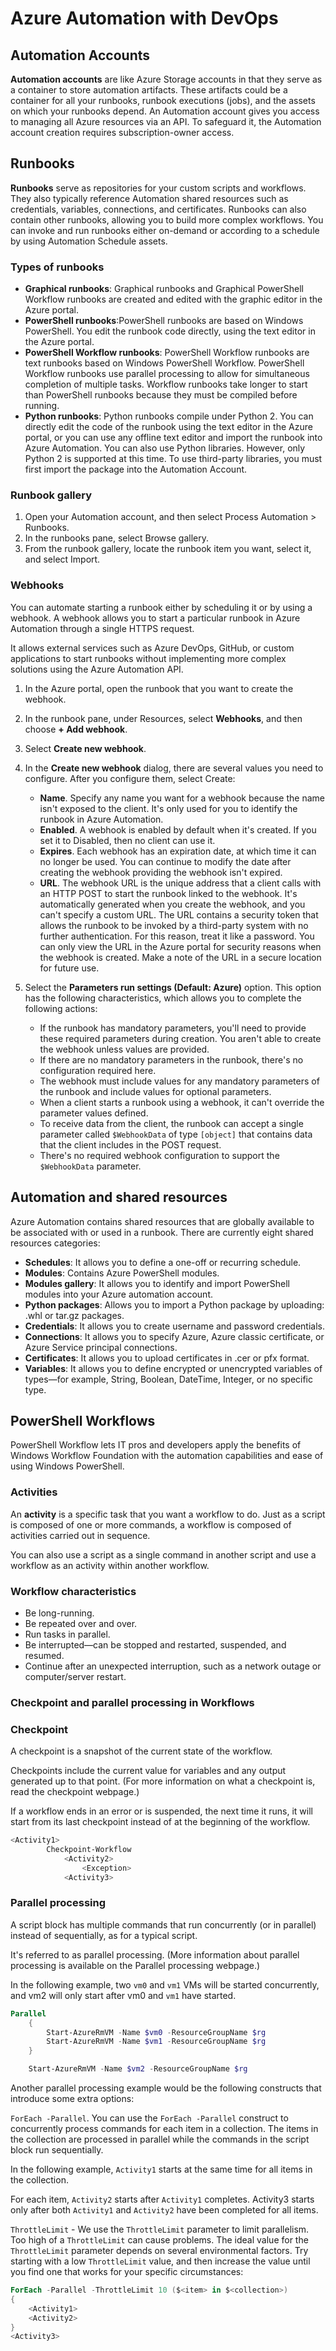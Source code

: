 # Azure Automation with DevOps
## Automation Accounts
**Automation accounts** are like Azure Storage accounts in that they serve as a container to store automation artifacts. These artifacts could be a container for all your runbooks, runbook executions (jobs), and the assets on which your runbooks depend. An Automation account gives you access to managing all Azure resources via an API. To safeguard it, the Automation account creation requires subscription-owner access.

## Runbooks
**Runbooks** serve as repositories for your custom scripts and workflows.
They also typically reference Automation shared resources such as credentials, variables, connections, and certificates.
Runbooks can also contain other runbooks, allowing you to build more complex workflows.
You can invoke and run runbooks either on-demand or according to a schedule by using Automation Schedule assets.

### Types of runbooks

- **Graphical runbooks**: Graphical runbooks and Graphical PowerShell Workflow runbooks are created and edited with the graphic editor in the Azure portal.
- **PowerShell runbooks**:PowerShell runbooks are based on Windows PowerShell. You edit the runbook code directly, using the text editor in the Azure portal.
- **PowerShell Workflow runbooks**: PowerShell Workflow runbooks are text runbooks based on Windows PowerShell Workflow. PowerShell Workflow runbooks use parallel processing to allow for simultaneous completion of multiple tasks. Workflow runbooks take longer to start than PowerShell runbooks because they must be compiled before running.
- **Python runbooks**: Python runbooks compile under Python 2. You can directly edit the code of the runbook using the text editor in the Azure portal, or you can use any offline text editor and import the runbook into Azure Automation. You can also use Python libraries. However, only Python 2 is supported at this time. To use third-party libraries, you must first import the package into the Automation Account.

### Runbook gallery

1. Open your Automation account, and then select Process Automation > Runbooks.
2. In the runbooks pane, select Browse gallery.
3. From the runbook gallery, locate the runbook item you want, select it, and select Import.

### Webhooks
You can automate starting a runbook either by scheduling it or by using a webhook.
A webhook allows you to start a particular runbook in Azure Automation through a single HTTPS request.

It allows external services such as Azure DevOps, GitHub, or custom applications to start runbooks without implementing more complex solutions using the Azure Automation API.

1. In the Azure portal, open the runbook that you want to create the webhook.
2.  In the runbook pane, under Resources, select **Webhooks**, and then choose **+ Add webhook**.
3. Select **Create new webhook**.
4. In the **Create new webhook** dialog, there are several values you need to configure. After you configure them, select Create:

    - **Name**. Specify any name you want for a webhook because the name isn't exposed to the client. It's only used for you to identify the runbook in Azure Automation.
    - **Enabled**. A webhook is enabled by default when it's created. If you set it to Disabled, then no client can use it.
    - **Expires**. Each webhook has an expiration date, at which time it can no longer be used. You can continue to modify the date after creating the webhook providing the webhook isn't expired.
    - **URL**. The webhook URL is the unique address that a client calls with an HTTP POST to start the runbook linked to the webhook. It's automatically generated when you create the webhook, and you can't specify a custom URL. The URL contains a security token that allows the runbook to be invoked by a third-party system with no further authentication. For this reason, treat it like a password. You can only view the URL in the Azure portal for security reasons when the webhook is created. Make a note of the URL in a secure location for future use.
5. Select the **Parameters run settings (Default: Azure)** option. This option has the following characteristics, which allows you to complete the following actions:

    - If the runbook has mandatory parameters, you'll need to provide these required parameters during creation. You aren't able to create the webhook unless values are provided.
    - If there are no mandatory parameters in the runbook, there's no configuration required here.
    - The webhook must include values for any mandatory parameters of the runbook and include values for optional parameters.
    - When a client starts a runbook using a webhook, it can't override the parameter values defined.
    - To receive data from the client, the runbook can accept a single parameter called `$WebhookData` of type `[object]` that contains data that the client includes in the POST request.
    - There's no required webhook configuration to support the `$WebhookData` parameter.

## Automation and shared resources
Azure Automation contains shared resources that are globally available to be associated with or used in a runbook. There are currently eight shared resources categories:

- **Schedules**: It allows you to define a one-off or recurring schedule.
- **Modules**: Contains Azure PowerShell modules.
- **Modules gallery**: It allows you to identify and import PowerShell modules into your Azure automation account.
- **Python packages**: Allows you to import a Python package by uploading: .whl or tar.gz packages.
- **Credentials**: It allows you to create username and password credentials.
- **Connections**: It allows you to specify Azure, Azure classic certificate, or Azure Service principal connections.
- **Certificates**: It allows you to upload certificates in .cer or pfx format.
- **Variables**: It allows you to define encrypted or unencrypted variables of types—for example, String, Boolean, DateTime, Integer, or no specific type.

## PowerShell Workflows
PowerShell Workflow lets IT pros and developers apply the benefits of Windows Workflow Foundation with the automation capabilities and ease of using Windows PowerShell.

### Activities
An **activity** is a specific task that you want a workflow to do. Just as a script is composed of one or more commands, a workflow is composed of activities carried out in sequence.

You can also use a script as a single command in another script and use a workflow as an activity within another workflow.

### Workflow characteristics

- Be long-running.
- Be repeated over and over.
- Run tasks in parallel.
- Be interrupted—can be stopped and restarted, suspended, and resumed.
- Continue after an unexpected interruption, such as a network outage or computer/server restart.

### Checkpoint and parallel processing in Workflows
### Checkpoint
A checkpoint is a snapshot of the current state of the workflow.

Checkpoints include the current value for variables and any output generated up to that point. (For more information on what a checkpoint is, read the checkpoint webpage.)

If a workflow ends in an error or is suspended, the next time it runs, it will start from its last checkpoint instead of at the beginning of the workflow.

```PowerShell
<Activity1>
        Checkpoint-Workflow
            <Activity2>
                <Exception>
            <Activity3>
```

### Parallel processing 
A script block has multiple commands that run concurrently (or in parallel) instead of sequentially, as for a typical script.

It's referred to as parallel processing. (More information about parallel processing is available on the Parallel processing webpage.)

In the following example, two `vm0` and `vm1` VMs will be started concurrently, and vm2 will only start after vm0 and `vm1` have started.

```PowerShell
Parallel
    {
        Start-AzureRmVM -Name $vm0 -ResourceGroupName $rg 
        Start-AzureRmVM -Name $vm1 -ResourceGroupName $rg
    }

    Start-AzureRmVM -Name $vm2 -ResourceGroupName $rg
```

Another parallel processing example would be the following constructs that introduce some extra options:

`ForEach -Parallel`. You can use the `ForEach -Parallel` construct to concurrently process commands for each item in a collection. The items in the collection are processed in parallel while the commands in the script block run sequentially.

In the following example, `Activity1` starts at the same time for all items in the collection.

For each item, `Activity2` starts after `Activity1` completes. Activity3 starts only after both `Activity1` and `Activity2` have been completed for all items.

`ThrottleLimit` - We use the `ThrottleLimit` parameter to limit parallelism. Too high of a `ThrottleLimit` can cause problems. The ideal value for the `ThrottleLimit` parameter depends on several environmental factors. Try starting with a low `ThrottleLimit` value, and then increase the value until you find one that works for your specific circumstances:

```PowerShell
ForEach -Parallel -ThrottleLimit 10 ($<item> in $<collection>)
{
    <Activity1>
    <Activity2>
}
<Activity3>
```
